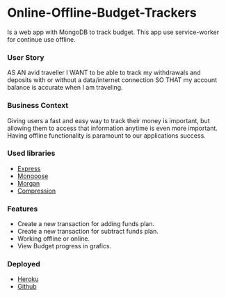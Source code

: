 # Online-Offline-Budget-Trackers
Is a web app with MongoDB to track budget. This app use service-worker for continue use offline.

### User Story
AS AN avid traveller
I WANT to be able to track my withdrawals and deposits with or without a data/internet connection
SO THAT my account balance is accurate when I am traveling.

### Business Context
Giving users a fast and easy way to track their money is important, but allowing them to access that information anytime is even more important. Having offline functionality is paramount to our applications success.

### Used libraries
* [Express](https://www.npmjs.com/package/express)
* [Mongoose](https://www.npmjs.com/package/mongoose)
* [Morgan](https://www.npmjs.com/package/morgan)
* [Compression](https://www.npmjs.com/package/compression)

### Features
* Create a new transaction for adding funds plan.
* Create a new transaction for subtract funds plan.
* Working offline or online.
* View Budget progress in grafics.

### Deployed
* [Heroku](https://lmgom-budget-tracker.herokuapp.com/)
* [Github](https://github.com/Lmgom875/Online-Offline-Budget-Trackers)

